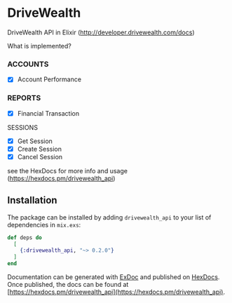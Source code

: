 # DriveWealth

DriveWealth API in Elixir (http://developer.drivewealth.com/docs)

What is implemented?

### ACCOUNTS
- [X] Account Performance

### REPORTS
- [X] Financial Transaction

SESSIONS
- [X] Get Session
- [X] Create Session
- [X] Cancel Session

see the HexDocs for more info and usage (https://hexdocs.pm/drivewealth_api)

## Installation

The package can be installed by adding `drivewealth_api` to your list of dependencies in `mix.exs`:

```elixir
def deps do
  [
    {:drivewealth_api, "~> 0.2.0"}
  ]
end
```

Documentation can be generated with [ExDoc](https://github.com/elixir-lang/ex_doc)
and published on [HexDocs](https://hexdocs.pm). Once published, the docs can
be found at [https://hexdocs.pm/drivewealth_api](https://hexdocs.pm/drivewealth_api).
